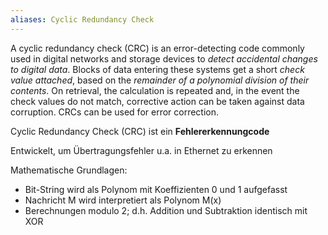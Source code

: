 ```yaml
---
aliases: Cyclic Redundancy Check
---
```

A cyclic redundancy check (CRC) is an error-detecting code commonly used in digital networks and storage devices to *detect accidental changes to digital data*. Blocks of data entering these systems get a short *check value attached*, based on the *remainder of a polynomial division of their contents*. On retrieval, the calculation is repeated and, in the event the check values do not match, corrective action can be taken against data corruption. CRCs can be used for error correction.


Cyclic Redundancy Check (CRC) ist ein **Fehlererkennungcode** 

Entwickelt, um Übertragungsfehler u.a. in Ethernet zu erkennen 

Mathematische Grundlagen: 
- Bit-String wird als Polynom mit Koeffizienten 0 und 1 aufgefasst 
- Nachricht M wird interpretiert als Polynom M(x) 
- Berechnungen modulo 2; d.h. Addition und Subtraktion identisch mit XOR


